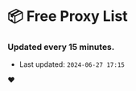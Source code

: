 # :package: Free Proxy List
### Updated every 15 minutes.

- Last updated: `2024-06-27 17:15`

:heart:
